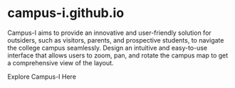 # campus-i.github.io
Campus-I aims to provide an innovative and user-friendly solution for outsiders, such as visitors, parents, and prospective students, to navigate the college campus seamlessly. Design an intuitive and easy-to-use interface that allows users to zoom, pan, and rotate the campus map to get a comprehensive view of the layout.

Explore Campus-I Here
